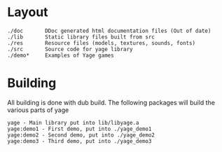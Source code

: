 Layout
======

    ./doc       DDoc generated html documentation files (Out of date)
    ./lib       Static library files built from src
    ./res       Resource files (models, textures, sounds, fonts)
    ./src       Source code for yage library
    ./demo*     Examples of Yage games

Building
========

All building is done with dub build.  The following packages will build the various parts of yage

    yage - Main library put into lib/libyage.a
    yage:demo1 - First demo, put into ./yage_demo1
    yage:demo2 - Second demo, put into ./yage_demo2
    yage:demo3 - Third demo, put into ./yage_demo3

